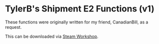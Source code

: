 TylerB's Shipment E2 Functions (v1)
==============

These functions were originally written for my friend, CanadianBill, as a request.

This can be downloaded via [Steam Workshop](http://steamcommunity.com/sharedfiles/filedetails/?id=217722743).
